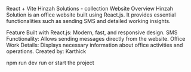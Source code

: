 React + Vite
Hinzah Solutions - collection Website
Overview
Hinzah Solution is an office website built using React.js. It provides essential functionalities such as sending SMS and detailed working insights.

Feature
Built with React.js: Modern, fast, and responsive design.
SMS Functionality: Allows sending messages directly from the website.
Office Work Details: Displays necessary information about office activities and operations.
Created by: Karthick

npm run dev
run or start the project
